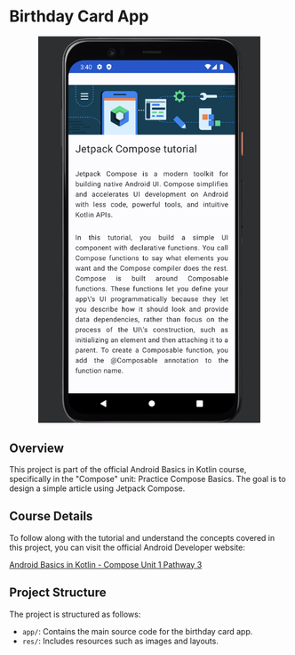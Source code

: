 # Birthday Card App

<p align="center">
  <img src="emulator_screenshot.png" width="400" alt="Compose article App">
</p>

## Overview

This project is part of the official Android Basics in Kotlin course, specifically in the "Compose" unit: Practice Compose Basics. The goal is to design a simple article using Jetpack Compose.

## Course Details

To follow along with the tutorial and understand the concepts covered in this project, you can visit the official Android Developer website:

[Android Basics in Kotlin - Compose Unit 1 Pathway 3](https://developer.android.com/courses/pathways/android-basics-compose-unit-1-pathway-3)

## Project Structure

The project is structured as follows:

- `app/`: Contains the main source code for the birthday card app.
- `res/`: Includes resources such as images and layouts.